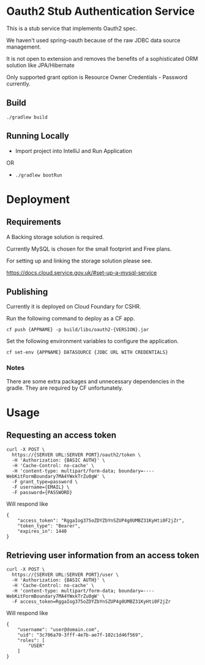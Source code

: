 # Oauth2 Stub Authentication Service
This is a stub service that implements Oauth2 spec.

We haven't used spring-oauth because of the raw JDBC data source management. 

It is not open to extension and removes the benefits of a sophisticated ORM solution like JPA/Hibernate

Only supported grant option is Resource Owner Credentials - Password currently.

## Build

```./gradlew build```

## Running Locally
- Import project into IntelliJ and Run Application

OR 

- ```./gradlew bootRun```


# Deployment

## Requirements

A Backing storage solution is required. 

Currently MySQL is chosen for the small footprint and Free plans. 

For setting up and linking the storage solution please see.

https://docs.cloud.service.gov.uk/#set-up-a-mysql-service


## Publishing

Currently it is deployed on Cloud Foundary for CSHR.

Run the following command to deploy as a CF app.

```cf push {APPNAME} -p build/libs/oauth2-{VERSION}.jar```

Set the following environment variables to configure the application.

```cf set-env {APPNAME} DATASOURCE {JDBC URL WITH CREDENTIALS}```

### Notes

There are some extra packages and unnecessary dependencies in the gradle. They are required by CF unfortunately.

# Usage

## Requesting an access token

```
curl -X POST \
  https://{SERVER URL:SERVER PORT}/oauth2/token \
  -H 'Authorization: {BASIC AUTH}' \
  -H 'Cache-Control: no-cache' \
  -H 'content-type: multipart/form-data; boundary=----WebKitFormBoundary7MA4YWxkTrZu0gW' \
  -F grant_type=password \
  -F username={EMAIL} \
  -F password={PASSWORD}
```

Will respond like

```
{
    "access_token": "RggaIog375oZDYZbYnSZUP4g0UMBZ31KyHti0F2jZr",
    "token_type": "Bearer",
    "expires_in": 1440
}
```

## Retrieving user information from an access token

```
curl -X POST \
  https://{SERVER URL:SERVER PORT}/user \
  -H 'Authorization: {BASIC AUTH}' \
  -H 'Cache-Control: no-cache' \
  -H 'content-type: multipart/form-data; boundary=----WebKitFormBoundary7MA4YWxkTrZu0gW' \
  -F access_token=RggaIog375oZDYZbYnSZUP4g0UMBZ31KyHti0F2jZr
```

Will respond like

```
{
    "username": "user@domain.com",
    "uid": "3c706a70-3fff-4e7b-ae7f-102c1d46f569",
    "roles": [
        "USER"
    ]
}
```